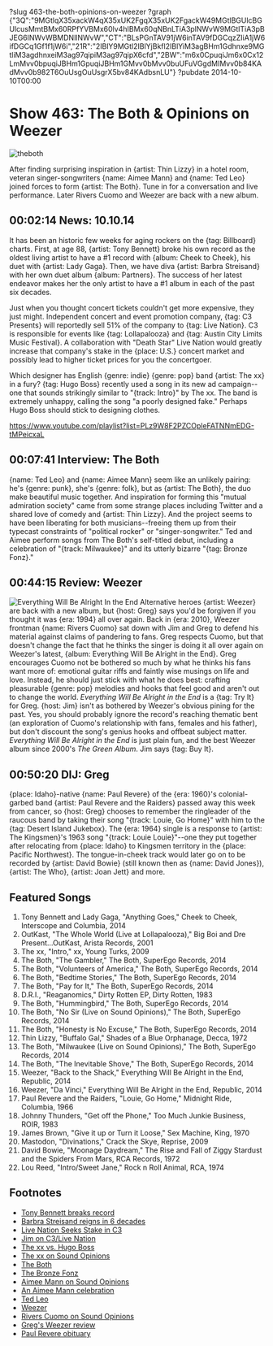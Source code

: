 ?slug 463-the-both-opinions-on-weezer
?graph {"3Q":"9MGtlqX35xackW4qX35xUK2FgqX35xUK2FgackW49MGtlBGUlcBGUlcusMmtBMx60RPfYVBMx60lv4hIBMx60qNBnLTiA3plNWvW9MGtlTiA3pBJEG6lNWvWBMDNllNWvW","CT":"BLsPGnTAV91jW6inTAV9fDGCqzZIiA1jW6ifDGCq1Gf1f1jW6i","21R":"2IBlY9MGtl2IBlYjBkfl2IBlYiM3agBHm1Gdhnxe9MGtliM3agdhnxeiM3ag97qipiM3ag97qipX6cfd","2BW":"m6x0CpuqiJm6x0Cx12LmMvv0bpuqiJBHm1GpuqiJBHm1GMvv0bMvv0buUFuVGgdMIMvv0b84KAdMvv0b982T6OuUsgOuUsgrX5bv84KAdbsnLU"}
?pubdate 2014-10-10T00:00

# Show 463: The Both & Opinions on Weezer

![theboth](http://static.soundopinions.org/images/2014/theboth_web.jpg)

After finding surprising inspiration in {artist: Thin Lizzy} in a hotel room, veteran singer-songwriters {name: Aimee Mann} and {name: Ted Leo} joined forces to form {artist: The Both}. Tune in for a conversation and live performance. Later Rivers Cuomo and Weezer are back with a new album.


## 00:02:14 News: 10.10.14
It has been an historic few weeks for aging rockers on the {tag: Billboard} charts. First, at age 88, {artist: Tony Bennett} broke his own record as the oldest living artist to have a #1  record with {album: Cheek to Cheek}, his duet with {artist: Lady Gaga}. Then, we have diva {artist: Barbra Streisand} with her own duet album {album: Partners}. The success of her latest endeavor makes her the only artist to have a #1 album in each of the past six decades.
 
Just when you thought concert tickets couldn't get more expensive, they just might. Independent concert and event promotion company, {tag: C3 Presents} will reportedly sell 51% of the company to {tag: Live Nation}. C3 is responsible for events like {tag: Lollapalooza} and {tag: Austin City Limits Music Festival}. A collaboration with "Death Star" Live Nation would greatly increase that company's stake in the {place: U.S.} concert market and possibly lead to higher ticket prices for you the concertgoer.
 
Which designer has English {genre: indie} {genre: pop} band {artist: The xx} in a fury? {tag: Hugo Boss} recently used a song in its new ad campaign--one that sounds strikingly similar to "{track: Intro}" by The xx. The band is extremely unhappy, calling the song "a poorly designed fake." Perhaps Hugo Boss should stick to designing clothes. 


https://www.youtube.com/playlist?list=PLz9W8F2PZCOpleFATNNmEDG-tMPeicxaL
## 00:07:41 Interview: The Both
{name: Ted Leo} and {name: Aimee Mann} seem like an unlikely pairing: he's {genre: punk}, she's {genre: folk}, but as {artist: The Both}, the duo make beautiful music together. And inspiration for forming this "mutual admiration society" came from some strange places including Twitter and a shared love of comedy and {artist: Thin Lizzy}. And the project seems to have been liberating for both musicians--freeing them up from their typecast constraints of "political rocker" or "singer-songwriter." Ted and Aimee perform songs from The Both's self-titled debut, including a celebration of "{track: Milwaukee}" and its utterly bizarre "{tag: Bronze Fonz}."

## 00:44:15 Review: Weezer
![Everything Will Be Alright In the End](http://is5.mzstatic.com/image/thumb/Music4/v4/fa/7f/2a/fa7f2a5b-1cc2-c266-7cbb-86677d1430d9/source/600x600bb.jpg "115234/913747488")
Alternative heroes {artist: Weezer} are back with a new album, but {host: Greg} says you'd be forgiven if you thought it was {era: 1994} all over again. Back in {era: 2010}, Weezer frontman {name: Rivers Cuomo} sat down with Jim and Greg to defend his material against claims of pandering to fans. Greg respects Cuomo, but that doesn't change the fact that he thinks the singer is doing it all over again on Weezer's latest, {album: Everything Will Be Alright in the End}. Greg encourages Cuomo not be bothered so much by what he thinks his fans want more of: emotional guitar riffs and faintly wise musings on life and love. Instead, he should just stick with what he does best: crafting pleasurable {genre: pop} melodies and hooks that feel good and aren't out to change the world.  *Everything Will Be Alright in the End* is a {tag: Try It} for Greg. {host: Jim} isn't as bothered by Weezer's obvious pining for the past. Yes, you should probably ignore the record's reaching thematic bent (an exploration of Cuomo's relationship with fans, females and his father), but don't discount the song's genius hooks and offbeat subject matter. *Everything Will Be Alright in the End* is just plain fun, and the best Weezer album since 2000's *The Green Album*.  Jim says {tag: Buy It}. 


## 00:50:20 DIJ: Greg
{place: Idaho}-native {name: Paul Revere} of the {era: 1960}'s colonial-garbed band {artist: Paul Revere and the Raiders} passed away this week from cancer, so {host: Greg} chooses to remember the ringleader of the raucous band by taking their song "{track: Louie, Go Home}" with him to the {tag: Desert Island Jukebox}. The {era: 1964} single is a response to {artist: The Kingsmen}'s 1963 song "{track: Louie Louie}"--one they put together after relocating from {place: Idaho} to Kingsmen territory in the {place: Pacific Northwest}. The tongue-in-cheek track would later go on to be recorded by {artist: David Bowie} (still known then as {name: David Jones}), {artist: The Who}, {artist: Joan Jett} and more. 

## Featured Songs
1.  Tony Bennett and Lady Gaga, "Anything Goes," Cheek to Cheek, Interscope and Columbia, 2014 
1. OutKast, "The Whole World (Live at Lollapalooza)," Big Boi and Dre Present…OutKast, Arista Records, 2001 
1. The xx, "Intro," xx, Young Turks, 2009 
1. The Both, "The Gambler," The Both, SuperEgo Records, 2014 
1. The Both, "Volunteers of America," The Both, SuperEgo Records, 2014 
1. The Both, "Bedtime Stories," The Both, SuperEgo Records, 2014 
1. The Both, "Pay for It," The Both, SuperEgo Records, 2014 
1. D.R.I., "Reaganomics," Dirty Rotten EP, Dirty Rotten, 1983 
1. The Both, "Hummingbird," The Both, SuperEgo Records, 2014 
1. The Both, "No Sir (Live on Sound Opinions)," The Both, SuperEgo Records, 2014 
1. The Both, "Honesty is No Excuse," The Both, SuperEgo Records, 2014 
1. Thin Lizzy, "Buffalo Gal," Shades of a Blue Orphanage, Decca, 1972 
1. The Both, "Milwaukee (Live on Sound Opinions)," The Both, SuperEgo Records, 2014 
1. The Both, "The Inevitable Shove," The Both, SuperEgo Records, 2014 
1. Weezer, "Back to the Shack," Everything Will Be Alright in the End, Republic, 2014 
1. Weezer, "Da Vinci," Everything Will Be Alright in the End, Republic, 2014 
1. Paul Revere and the Raiders, "Louie, Go Home," Midnight Ride, Columbia, 1966 
1. Johnny Thunders, "Get off the Phone," Too Much Junkie Business, ROIR, 1983 
1. James Brown, "Give it up or Turn it Loose," Sex Machine, King, 1970 
1. Mastodon, "Divinations," Crack the Skye, Reprise, 2009 
1. David Bowie, "Moonage Daydream," The Rise and Fall of Ziggy Stardust and the Spiders From Mars, RCA Records, 1972 
1. Lou Reed, "Intro/Sweet Jane," Rock n Roll Animal, RCA, 1974 

## Footnotes
- [Tony Bennett breaks record](http://www.reuters.com/article/2014/10/01/us-music-tonybennett-charts-idUSKCN0HQ53320141001)
- [Barbra Streisand reigns in 6 decades](http://www.billboard.com/articles/columns/chart-beat/6259282/barbra-streisand-no-1-partners)
- [Live Nation Seeks Stake in C3](http://www.nytimes.com/2014/10/07/business/media/live-nation-in-talks-to-buy-stake-in-c3-presents.html?_r=0)
- [Jim on C3/Live Nation](http://www.wbez.org/blogs/jim-derogatis/2014-10/death-star-buy-walmart-lake-110907)
- [The xx vs. Hugo Boss](http://www.vulture.com/2014/10/did-hugo-boss-plagiarise-the-xx.html)
- [The xx on Sound Opinions](http://www.soundopinions.org/show/233)
- [The Both](www.aimeemann.com)
- [The Bronze Fonz](http://www.jsonline.com/news/milwaukee/happy-5th-birthday-to-the-bronze-fonz-b9977351z1-220057411.html)
- [Aimee Mann on Sound Opinions](http://www.soundopinions.org/show/372)
- [An Aimee Mann celebration](http://soundopinions.tumblr.com/post/40178972165/top-aimee-mann-moments-in-our-opinion)
- [Ted Leo](www.tedleo.com)
- [Weezer](http://www.weezer.com/)
- [Rivers Cuomo on Sound Opinions](http://www.soundopinions.org/show/221)
- [Greg's Weezer review](http://www.chicagotribune.com/entertainment/music/kot/ct-weezer-album-review-20141006-column.html)
- [Paul Revere obituary](http://www.washingtonpost.com/entertainment/music/paul-revere-frontman-for-hitmaking-1960s-rock-band-the-raiders-dies-at-76/2014/10/06/3a5a0b22-4d6f-11e4-8c24-487e92bc997b_story.html)
